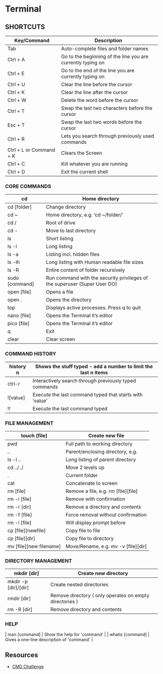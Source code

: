 # Terminal

## SHORTCUTS

| Key/Command             | Description                                                 |
| ----------------------- | ----------------------------------------------------------- |
| Tab                     | Auto-complete files and folder names                        |
| Ctrl + A                | Go to the beginning of the line you are currently typing on |
| Ctrl + E                | Go to the end of the line you are currently typing on       |
| Ctrl + U                | Clear the line before the cursor                            |
| Ctrl + K                | Clear the line after the cursor                             |
| Ctrl + W                | Delete the word before the cursor                           |
| Ctrl + T                | Swap the last two characters before the cursor              |
| Esc + T                 | Swap the last two words before the cursor                   |
| Ctrl + R                | Lets you search through previously used commands            |
| Ctrl + L or Command + K | Clears the Screen                                           |
| Ctrl + C                | Kill whatever you are running                               |
| Ctrl + D                | Exit the current shell                                      |

### CORE COMMANDS

| cd             | Home directory                                                            |
| -------------- | ------------------------------------------------------------------------- |
| cd [folder]    | Change directory                                                          |
| cd ~           | Home directory, e.g. ‘cd ~/folder/’                                       |
| cd /           | Root of drive                                                             |
| cd -           | Move to last directory                                                    |
| ls             | Short listing                                                             |
| ls -l          | Long listing                                                              |
| ls -a          | Listing incl. hidden files                                                |
| ls -lh         | Long listing with Human readable file sizes                               |
| ls -R          | Entire content of folder recursively                                      |
| sudo [command] | Run command with the security privileges of the superuser (Super User DO) |
| open [file]    | Opens a file                                                              |
| open .         | Opens the directory                                                       |
| top            | Displays active processes. Press q to quit                                |
| nano [file]    | Opens the Terminal it’s editor                                            |
| pico [file]    | Opens the Terminal it’s editor                                            |
| q              | Exit                                                                      |
| clear          | Clear screen                                                              |

### COMMAND HISTORY

| history n | Shows the stuff typed - add a number to limit the last n items |
| --------- | -------------------------------------------------------------- |
| ctrl-r    | Interactively search through previously typed commands         |
| ![value]  | Execute the last command typed that starts with ‘value’        |
| !!        | Execute the last command typed                                 |

### FILE MANAGEMENT

| touch [file]            | Create new file                     |
| ----------------------- | ----------------------------------- |
| pwd                     | Full path to working directory      |
| ..                      | Parent/enclosing directory, e.g.    |
| ls -l ..                | Long listing of parent directory    |
| cd ../../               | Move 2 levels up                    |
| .                       | Current folder                      |
| cat                     | Concatenate to screen               |
| rm [file]               | Remove a file, e.g. rm [file][file] |
| rm -i [file]            | Remove with confirmation            |
| rm -r [dir]             | Remove a directory and contents     |
| rm -f [file]            | Force removal without confirmation  |
| rm -i [file]            | Will display prompt before          |
| cp [file][newfile]      | Copy file to file                   |
| cp [file][dir]          | Copy file to directory              |
| mv [file][new filename] | Move/Rename, e.g. mv -v [file][dir] |

### DIRECTORY MANAGEMENT

| mkdir [dir]          | Create new directory                                    |
| -------------------- | ------------------------------------------------------- |
| mkdir -p [dir]/[dir] | Create nested directories                               |
| rmdir [dir]          | Remove directory ( only operates on empty directories ) |
| rm -R [dir]          | Remove directory and contents                           |

### HELP

| man [command] | Show the help for 'command' |
| whatis [command] | Gives a one-line description of 'command' |

## Resources

* [CMD Challenge](https://cmdchallenge.com/)
